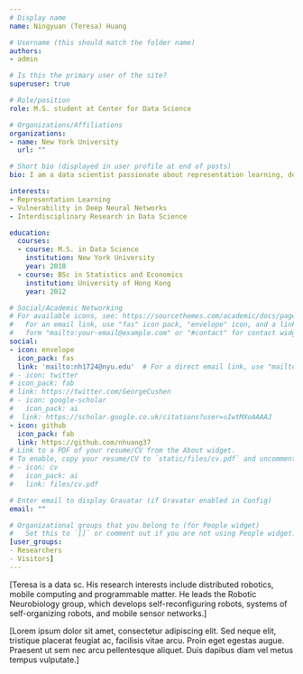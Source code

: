 ```yaml
---
# Display name
name: Ningyuan (Teresa) Huang

# Username (this should match the folder name)
authors:
- admin

# Is this the primary user of the site?
superuser: true

# Role/position
role: M.S. student at Center for Data Science

# Organizations/Affiliations
organizations:
- name: New York University
  url: ""

# Short bio (displayed in user profile at end of posts)
bio: I am a data scientist passionate about representation learning, deep learning and interdisciplinary research. I enjoy telling stories with visualizations and using data science for social good.

interests:
- Representation Learning
- Vulnerability in Deep Neural Networks
- Interdisciplinary Research in Data Science

education:
  courses:
  - course: M.S. in Data Science
    institution: New York University
    year: 2018
  - course: BSc in Statistics and Economics
    institution: University of Hong Kong
    year: 2012

# Social/Academic Networking
# For available icons, see: https://sourcethemes.com/academic/docs/page-builder/#icons
#   For an email link, use "fas" icon pack, "envelope" icon, and a link in the
#   form "mailto:your-email@example.com" or "#contact" for contact widget.
social:
- icon: envelope
  icon_pack: fas
  link: 'mailto:nh1724@nyu.edu'  # For a direct email link, use "mailto:test@example.org".
# - icon: twitter
# icon_pack: fab
# link: https://twitter.com/GeorgeCushen
# - icon: google-scholar
#   icon_pack: ai
#  link: https://scholar.google.co.uk/citations?user=sIwtMXoAAAAJ
- icon: github
  icon_pack: fab
  link: https://github.com/nhuang37
# Link to a PDF of your resume/CV from the About widget.
# To enable, copy your resume/CV to `static/files/cv.pdf` and uncomment the lines below.
# - icon: cv
#   icon_pack: ai
#   link: files/cv.pdf

# Enter email to display Gravatar (if Gravatar enabled in Config)
email: ""

# Organizational groups that you belong to (for People widget)
#   Set this to `[]` or comment out if you are not using People widget.
[user_groups:
- Researchers
- Visitors]
---
```


[Teresa is a data sc. His research interests include distributed robotics, mobile computing and programmable matter. He leads the Robotic Neurobiology group, which develops self-reconfiguring robots, systems of self-organizing robots, and mobile sensor networks.]

[Lorem ipsum dolor sit amet, consectetur adipiscing elit. Sed neque elit, tristique placerat feugiat ac, facilisis vitae arcu. Proin eget egestas augue. Praesent ut sem nec arcu pellentesque aliquet. Duis dapibus diam vel metus tempus vulputate.]
